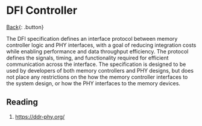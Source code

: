 # DFI Controller

[Back](../index.md#digital-design){: .button}

The DFI specification defines an interface protocol between memory controller logic and PHY interfaces, with a goal of reducing integration costs while enabling performance and data throughput efficiency. The protocol defines the signals, timing, and functionality required for efficient communication across the interface. The specification is designed to be used by developers of both memory controllers and PHY designs, but does not place any restrictions on the how the memory controller interfaces to the system design, or how the PHY interfaces to the memory devices.

## Reading

1. https://ddr-phy.org/
